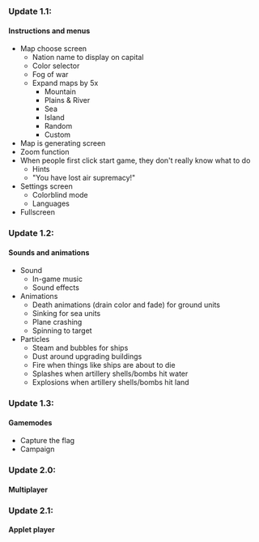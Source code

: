 ### Update 1.1:
#### Instructions and menus
- Map choose screen
	- Nation name to display on capital
	- Color selector
	- Fog of war
	- Expand maps by 5x
		- Mountain
		- Plains & River
		- Sea
		- Island
		- Random
		- Custom
- Map is generating screen
- Zoom function
- When people first click start game, they don't really know what to do
	- Hints
	- "You have lost air supremacy!"
- Settings screen
	- Colorblind mode
	- Languages
- Fullscreen

### Update 1.2:
#### Sounds and animations
- Sound
	- In-game music
	- Sound effects
- Animations
	- Death animations (drain color and fade) for ground units
	- Sinking for sea units
	- Plane crashing
	- Spinning to target
- Particles
	- Steam and bubbles for ships
	- Dust around upgrading buildings
	- Fire when things like ships are about to die
	- Splashes when artillery shells/bombs hit water
	- Explosions when artillery shells/bombs hit land

### Update 1.3:
#### Gamemodes
- Capture the flag
- Campaign

### Update 2.0:
#### Multiplayer

### Update 2.1:
#### Applet player
